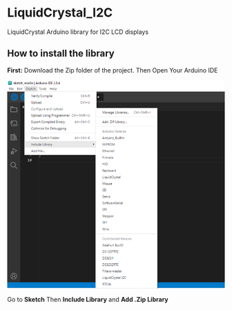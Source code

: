 # LiquidCrystal_I2C
LiquidCrystal Arduino library for I2C LCD displays
## How to install the library
**First:** Download the Zip folder of the project.
Then Open Your Arduino IDE

![My Images](/Images/Zipped.png)

Go to **Sketch** Then **Include Library** and **Add .Zip Library**

